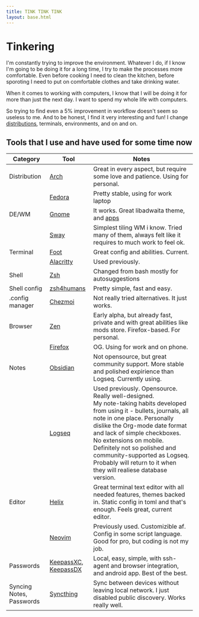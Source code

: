 ```yaml
---
title: TINK TINK TINK
layout: base.html
---
```


# Tinkering

I'm constantly trying to improve the environment. 
Whatever I do, if I know I'm going to be doing it for a long time, I try to make the processes more comfortable. Even before cooking I need to clean the kitchen, before sporoting I need to put on comfortable clothes and take drinking water. 

When it comes to working with computers, I know that I will be doing it for more than just the next day. I want to spend my whole life with computers. 

So trying to find even a 5% improvement in workflow doesn't seem so useless to me. 
And to be honest, I find it very interesting and fun!
I change [distributions](https://eylenburg.github.io/os_comparison.htm), terminals, environments, and on and on. 

## Tools that I use and have used for some time now


| Category                 | Tool                                                                           | Notes                                                                                                                                                                                                                                                                                                                                                                                 |
| ------------------------ | ------------------------------------------------------------------------------ | ------------------------------------------------------------------------------------------------------------------------------------------------------------------------------------------------------------------------------------------------------------------------------------------------------------------------------------------------------------------------------------- |
| Distribution             | [Arch](https://archlinux.org/)                                                 | Great in every aspect, but require some love and patience. Using for personal.                                                                                                                                                                                                                                                                                                        |
|                          | [Fedora](https://fedoraproject.org/workstation/)                               | Pretty stable, using for work laptop                                                                                                                                                                                                                                                                                                                                                  |
| DE/WM                    | [Gnome](https://www.gnome.org/)                                                | It works. Great libadwaita theme, and [apps](https://circle.gnome.org/)                                                                                                                                                                                                                                                                                                               |
|                          | [Sway](https://swaywm.org/)                                                    | Simplest tiling WM i know. Tried many of them, always felt like it requires to much work to feel ok.                                                                                                                                                                                                                                                                                  |
| Terminal                 | [Foot](https://codeberg.org/dnkl/foot)                                         | Great config and abilities. Current.                                                                                                                                                                                                                                                                                                                                                  |
|                          | [Alacritty](https://alacritty.org)                                             | Used previously.                                                                                                                                                                                                                                                                                                                                                                      |
| Shell                    | [Zsh](https://www.zsh.org/)                                                    | Changed from bash mostly for autosuggestions                                                                                                                                                                                                                                                                                                                                          |
| Shell config             | [zsh4humans](https://github.com/romkatv/zsh4humans)                            | Pretty simple, fast and easy.                                                                                                                                                                                                                                                                                                                                                         |
| .config manager          | [Chezmoi](https://www.chezmoi.io/)                                             | Not really tried alternatives. It just works.                                                                                                                                                                                                                                                                                                                                         |
| Browser                  | [Zen](https://zen-browser.app/)                                                | Early alpha, but already fast, private and with great abilities like mods store. Firefox-based. For personal.                                                                                                                                                                                                                                                                         |
|                          | [Firefox](https://www.mozilla.org/en-US/firefox/)                              | OG. Using for work and on phone.                                                                                                                                                                                                                                                                                                                                                      |
| Notes                    | [Obsidian](https://obsidian.md/)                                               | Not opensource, but great community support. More stable and polished expirience than Logseq. Currently using.                                                                                                                                                                                                                                                                        |
|                          | [Logseq](https://logseq.com/)                                                  | Used previously.  Opensource. Really well-designed. <br > My note-taking habits developed from using it - bullets, journals, all note in one place. Personally dislike the Org-mode date format and lack of simple checkboxes. No extensions on mobile. Definitely not so polished and community-supported as Logseq. Probably will return to it when they will realiese database version. |
| Editor                   | [Helix](https://helix-editor.com/)                                             | Great terminal text editor with all needed features, themes backed in. Static config in toml and that's enough. Feels great, current editor.                                                                                                                                                                                                                                          |
|                          | [Neovim](https://neovim.io/)                                                   | Previously used. Customizible af. Config in some script language. Good for pro, but coding is not my job.                                                                                                                                                                                                                                                                             |
| Passwords                | [KeepassXC](https://keepassxc.org/), [KeepassDX](https://www.keepassdx.com/) | Local, easy, simple, with ssh-agent and browser integration, and android app. Best of the best.                                                                                                                                                                                                                                                                                       |
| Syncing Notes, Passwords | [Syncthing](https://syncthing.net/)                                            | Sync between devices without leaving local network. I just disabled public discovery. Works really well.                                                                                                                                                                                                                                                                              |
